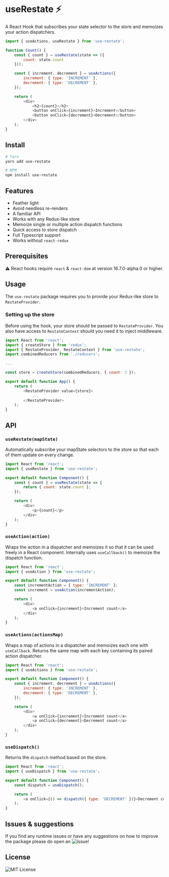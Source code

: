 # useRestate ⚡️

 A React Hook that subscribes your state selector to the store and memoizes your action dispatchers.

```js
import { useActions, useRestate } from 'use-restate';

function Count() {
    const { count } = useRestate(state => ({
        count: state.count
    }));

    const { increment, decrement } = useActions({
        increment: { type: 'INCREMENT' },
        decrement: { type: 'DECREMENT' },
    });

    return (
        <div>
            <h2>{count}</h2>
            <button onClick={increment}>Increment</button>
            <button onClick={decrement}>Decrement</button>
        </div>
    );
}
```

## Install

```bash
# Yarn
yarn add use-restate

# NPM
npm install use-restate
```

## Features

- Feather light
- Avoid needless re-renders
- A familiar API
- Works with any Redux-like store
- Memoize single or multiple action dispatch functions
- Quick access to store dispatch
- Full Typescript support
- Works without `react-redux`


## Prerequisites

⚠️ React hooks require `react` & `react-dom` at version 16.7.0-alpha.0 or higher.

## Usage

The `use-restate` package requires you to provide your Redux-like store to `RestateProvider`.

### Setting up the store

Before using the hook, your store should be passed to `RestateProvider`. You also have access to `RestateContext` should you need it to inject middleware.

```js
import React from 'react';
import { createStore } from 'redux';
import { RestateProvider, RestateContext } from 'use-restate';
import combinedReducers from './reducers';

...

const store = createStore(combinedReducers, { count: 3 });

export default function App() {
    return (
        <RestateProvider value={store}>
            ...
        </RestateProvider>
    );
}
```

## API

### `useRestate(mapState)`

Automatically subscribe your mapState selectors to the store so that each of them update on every change.

```js
import React from 'react';
import { useRestate } from 'use-restate';

export default function Component() {
    const { count } = useRestate(state => {
        return { count: state.count };
    });

    return (
        <div>
            <p>{count}</p>
        </div>
    );
}
```

### `useAction(action)`

Wraps the action in a dispatcher and memoizes it so that it can be used freely in a React component. Internally uses `useCallback()` to memoize the dispatch function.

```js
import React from 'react';
import { useAction } from 'use-restate';

export default function Component() {
    const incrementAction = { type: 'INCREMENT' };
    const increment = useAction(incrementAction);

    return (
        <div>
            <a onClick={increment}>Increment count</a>
        </div>
    );
}
```

### `useActions(actionsMap)`

Wraps a map of actions in a dispatcher and memoizes each one with `useCallback`. Returns the same map with each key containing its paired action dispatcher.

```js
import React from 'react';
import { useActions } from 'use-restate';

export default function Component() {
    const { increment, decrement } = useActions({
        increment: { type: 'INCREMENT' },
        decrement: { type: 'DECREMENT' },
    });

    return (
        <div>
            <a onClick={increment}>Increment count</a>
            <a onClick={decrement}>Decrement count</a>
        </div>
    );
}
```

### `useDispatch()`

Returns the `dispatch` method based on the store.

```js
import React from 'react';
import { useDispatch } from 'use-restate';

export default function Component() {
    const dispatch = useDispatch();

    return (
        <a onClick={() => dispatch({ type: 'DECREMENT' })}>Decrement count</a>
    );
}
```

## Issues & suggestions

If you find any runtime issues or have any suggestions on how to improve the package please do open an ![issue](https://github.com/animify/useRestate/issues)!

## License

![MIT License](LICENSE)

